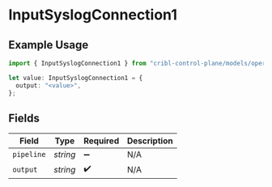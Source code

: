 # InputSyslogConnection1

## Example Usage

```typescript
import { InputSyslogConnection1 } from "cribl-control-plane/models/operations";

let value: InputSyslogConnection1 = {
  output: "<value>",
};
```

## Fields

| Field              | Type               | Required           | Description        |
| ------------------ | ------------------ | ------------------ | ------------------ |
| `pipeline`         | *string*           | :heavy_minus_sign: | N/A                |
| `output`           | *string*           | :heavy_check_mark: | N/A                |
